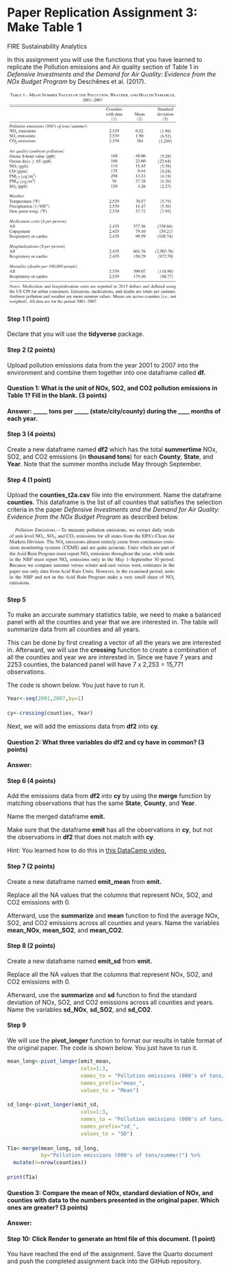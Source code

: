 # Paper Replication Assignment 3: Make Table 1
FIRE Sustainability Analytics

In this assignment you will use the functions that you have learned to
replicate the Pollution emissions and Air quality section of Table 1 in
*Defensive Investments and the Demand for Air Quality: Evidence from the
NOx Budget Program* by Deschênes et al. (2017).

<img src="T1.PNG" data-fig-align="center" width="400" />

#### Step 1 (1 point)

Declare that you will use the **tidyverse** package.

#### Step 2 (2 points)

Upload pollution emissions data from the year 2001 to 2007 into the
environment and combine them together into one dataframe called **df.**

#### Question 1: What is the unit of NOx, SO2, and CO2 pollution emissions in Table 1? Fill in the blank. **(3 points)**

#### Answer: \_\_\_\_\_ tons per \_\_\_\_\_ (state/city/county) during the \_\_\_\_ months of each year.

#### Step 3 (4 points)

Create a new dataframe named **df2** which has the total **summertime**
NOx, SO2, and CO2 emissions (in **thousand tons**) for each **County**,
**State**, and **Year**. Note that the summer months include May through
September.

#### Step 4 (1 point)

Upload the **counties_t2a.csv** file into the environment. Name the
dataframe **counties**. This dataframe is the list of all counties that
satisfies the selection criteria in the paper *Defensive Investments and
the Demand for Air Quality: Evidence from the NOx Budget Program* as
described below.

<img src="emit_data.JPG" data-fig-align="center" width="400" />

#### Step 5

To make an accurate summary statistics table, we need to make a balanced
panel with all the counties and year that we are interested in. The
table will summarize data from all counties and all years.

This can be done by first creating a vector of all the years we are
interested in. Afterward, we will use the **crossing** function to
create a combination of all the counties and year we are interested in.
Since we have 7 years and 2253 counties, the balanced panel will have 7
x 2,253 = 15,771 observations.

The code is shown below. You just have to run it.

``` r
Year<-seq(2001,2007,by=1)

cy<-crossing(counties, Year)
```

Next, we will add the emissions data from **df2** into **cy**.

#### Question 2: What three variables do df2 and cy have in common? (3 points)

#### Answer:

#### Step 6 (4 points)

Add the emissions data from **df2** into **cy** by using the **merge**
function by matching observations that has the same **State**,
**County**, and **Year**.

Name the merged dataframe **emit.**

Make sure that the dataframe **emit** has all the observations in
**cy**, but not the observations in **df2** that does not match with
**cy**.

Hint: You learned how to do this in [this DataCamp
video.](https://campus.datacamp.com/courses/joining-data-with-datatable-in-r/joining-multiple-datatables?ex=8)

#### Step 7 (2 points)

Create a new dataframe named **emit_mean** from **emit.**

Replace all the NA values that the columns that represent NOx, SO2, and
CO2 emissions with 0.

Afterward, use the **summarize** and **mean** function to find the
average NOx, SO2, and CO2 emissions across all counties and years. Name
the variables **mean_NOx**, **mean_SO2**, and **mean_CO2**.

#### Step 8 (2 points)

Create a new dataframe named **emit_sd** from **emit.**

Replace all the NA values that the columns that represent NOx, SO2, and
CO2 emissions with 0.

Afterward, use the **summarize** and **sd** function to find the
standard deviation of NOx, SO2, and CO2 emissions across all counties
and years. Name the variables **sd_NOx**, **sd_SO2**, and **sd_CO2**.

#### Step 9

We will use the **pivot_longer** function to format our results in table
format of the original paper. The code is shown below. You just have to
run it.

``` r
mean_long<-pivot_longer(emit_mean,
                        cols=1:3,
                        names_to = "Pollution emissions (000's of tons/summer)",
                        names_prefix="mean_", 
                        values_to = "Mean") 

sd_long<-pivot_longer(emit_sd,
                        cols=1:3,
                        names_to = "Pollution emissions (000's of tons/summer)",
                        names_prefix="sd_", 
                        values_to = "SD") 

T1a<-merge(mean_long, sd_long, 
           by="Pollution emissions (000's of tons/summer)") %>%
  mutate(n=nrow(counties)) 

print(T1a)
```

#### Question 3: Compare the mean of NOx, standard deviation of NOx, and counties with data to the numbers presented in the original paper. Which ones are greater? (3 points)

#### Answer:

#### Step 10: Click Render to generate an html file of this document. **(1 point)**

You have reached the end of the assignment. Save the Quarto document and
push the completed assignment back into the GitHub repository.
